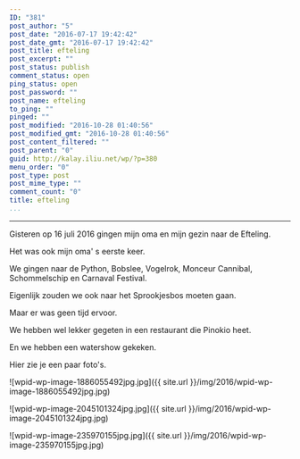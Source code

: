 ```yaml
---
ID: "381"
post_author: "5"
post_date: "2016-07-17 19:42:42"
post_date_gmt: "2016-07-17 19:42:42"
post_title: efteling
post_excerpt: ""
post_status: publish
comment_status: open
ping_status: open
post_password: ""
post_name: efteling
to_ping: ""
pinged: ""
post_modified: "2016-10-28 01:40:56"
post_modified_gmt: "2016-10-28 01:40:56"
post_content_filtered: ""
post_parent: "0"
guid: http://kalay.iliu.net/wp/?p=380
menu_order: "0"
post_type: post
post_mime_type: ""
comment_count: "0"
title: efteling
...
```

---

Gisteren op 16 juli 2016 gingen mijn oma en mijn gezin naar de Efteling.

Het was ook mijn oma' s eerste keer.

We gingen naar de Python, Bobslee, Vogelrok, Monceur Cannibal, Schommelschip en Carnaval Festival.

Eigenlijk zouden we ook naar het Sprookjesbos moeten gaan.

Maar er was geen tijd ervoor.

We hebben wel lekker gegeten in een restaurant die Pinokio heet.

En we hebben een watershow gekeken.&nbsp;

Hier zie je een paar foto's.

![wpid-wp-image-1886055492jpg.jpg]({{ site.url }}/img/2016/wpid-wp-image-1886055492jpg.jpg)



![wpid-wp-image-2045101324jpg.jpg]({{ site.url }}/img/2016/wpid-wp-image-2045101324jpg.jpg)



![wpid-wp-image-235970155jpg.jpg]({{ site.url }}/img/2016/wpid-wp-image-235970155jpg.jpg)

